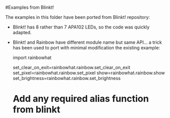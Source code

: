 #Examples from Blinkt!

The examples in this folder have been ported from Blinkt! repository:

* Blinkt! has 8 rather than 7 APA102 LEDs, so the code was quickly adapted.
* Blinkt! and Rainbow have different module name but same API... a trick
has been used to port with minimal modification the existing example:

	import rainbowhat
	
	set_clear_on_exit=rainbowhat.rainbow.set_clear_on_exit
	set_pixel=rainbowhat.rainbow.set_pixel
	show=rainbowhat.rainbow.show
	set_brightness=rainbowhat.rainbow.set_brightness
	# Add any required alias function from blinkt

